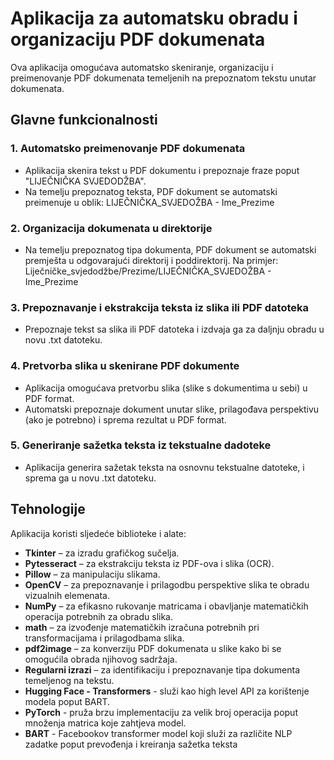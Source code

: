 # Aplikacija za automatsku obradu i organizaciju PDF dokumenata

Ova aplikacija omogućava automatsko skeniranje, organizaciju i preimenovanje PDF dokumenata temeljenih na prepoznatom tekstu unutar dokumenata.

## Glavne funkcionalnosti

### 1. **Automatsko preimenovanje PDF dokumenata**
- Aplikacija skenira tekst u PDF dokumentu i prepoznaje fraze poput "LIJEČNIČKA SVJEDODŽBA".
- Na temelju prepoznatog teksta, PDF dokument se automatski preimenuje u oblik: LIJEČNIČKA_SVJEDOŽBA - Ime_Prezime

### 2. **Organizacija dokumenata u direktorije**
- Na temelju prepoznatog tipa dokumenta, PDF dokument se automatski premješta u odgovarajući direktorij i poddirektorij.
Na primjer: Liječničke_svjedodžbe/Prezime/LIJEČNIČKA_SVJEDOŽBA - Ime_Prezime


### 3. **Prepoznavanje i ekstrakcija teksta iz slika ili PDF datoteka**
- Prepoznaje tekst sa slika ili PDF datoteka  i izdvaja ga za daljnju obradu u novu .txt datoteku.

### 4. **Pretvorba slika u skenirane PDF dokumente**
- Aplikacija omogućava pretvorbu slika (slike s dokumentima u sebi) u PDF format.
- Automatski prepoznaje dokument unutar slike, prilagođava perspektivu (ako je potrebno) i sprema rezultat u PDF format.

### 5. **Generiranje sažetka teksta iz tekstualne dadoteke**
- Aplikacija generira sažetak teksta na osnovnu tekstualne datoteke, i sprema ga u novu .txt datoteku.

## Tehnologije
Aplikacija koristi sljedeće biblioteke i alate:
- **Tkinter** – za izradu grafičkog sučelja.
- **Pytesseract** – za ekstrakciju teksta iz PDF-ova i slika (OCR).
- **Pillow** – za manipulaciju slikama.
- **OpenCV** – za prepoznavanje i prilagodbu perspektive slika te obradu vizualnih elemenata.
- **NumPy** – za efikasno rukovanje matricama i obavljanje matematičkih operacija potrebnih za obradu slika.
- **math** – za izvođenje matematičkih izračuna potrebnih pri transformacijama i prilagodbama slika.
- **pdf2image** – za konverziju PDF dokumenata u slike kako bi se omogućila obrada njihovog sadržaja.
- **Regularni izrazi** – za identifikaciju i prepoznavanje tipa dokumenta temeljenog na tekstu.
- **Hugging Face - Transformers** - služi kao high level API za korištenje modela poput BART.
- **PyTorch** - pruža brzu implementaciju za velik broj operacija poput množenja matrica koje zahtjeva model.
- **BART** - Facebookov transformer model koji služi za različite NLP zadatke poput prevođenja i kreiranja sažetka teksta

